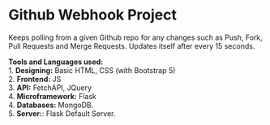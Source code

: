 # Github Webhook Project
 Keeps polling from a given Github repo for any changes such as Push, Fork, Pull Requests and Merge Requests. Updates itself after every 15 seconds.
 
<b>Tools and Languages used:</b>
<br>1. <b>Designing:</b> Basic HTML, CSS (with Bootstrap 5)
<br>2. <b>Frontend:</b> JS
<br>3. <b>API:</b> FetchAPI, JQuery
<br>4. <b>Microframework:</b> Flask
<br>4. <b>Databases:</b> MongoDB.
<br>5. <b>Server:</b>: Flask Default Server.
